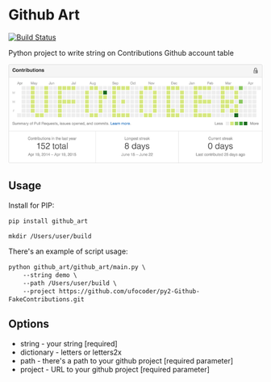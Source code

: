 Github Art
==========

[![Build Status](https://travis-ci.org/ufocoder/py-GithubArt.svg)](https://travis-ci.org/ufocoder/py-GithubArt)

Python project to write string on Contributions Github account table

![Github Contributions](docs/contributions.png)

Usage
-----

Install for PIP:
```
pip install github_art
```

```
mkdir /Users/user/build
```

There's an example of script usage:

```
python github_art/github_art/main.py \
    --string demo \
    --path /Users/user/build \
    --project https://github.com/ufocoder/py2-Github-FakeContributions.git
```

Options
-------
* string - your string [required]
* dictionary - letters or letters2x
* path - there's a path to your github project [required parameter]
* project - URL to your github project [required parameter]